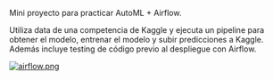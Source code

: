 Mini proyecto para practicar AutoML + Airflow.

Utiliza data de una competencia de Kaggle y ejecuta un pipeline para obtener el modelo, entrenar el modelo y subir predicciones a Kaggle. 
Además incluye testing de código previo al despliegue con Airflow.

[![airflow.png](https://i.postimg.cc/jj1S03Dk/airflow.png)](https://postimg.cc/kVxmWcFx)
